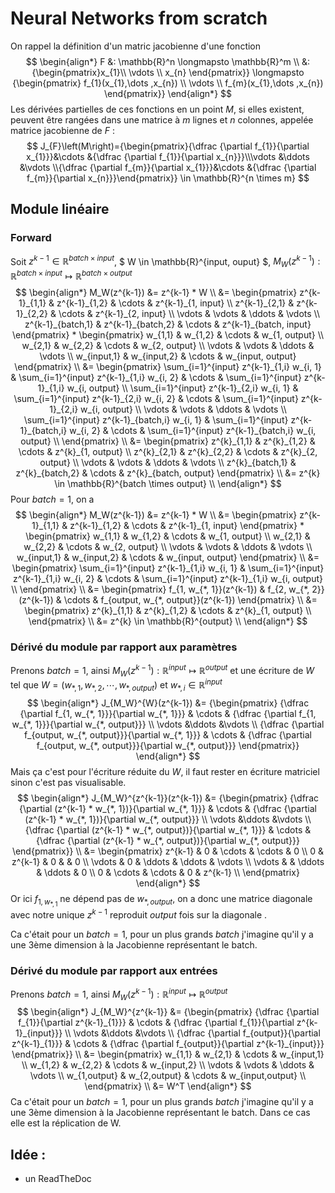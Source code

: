 # Neural Networks from scratch
On rappel la définition d'un matric jacobienne d'une fonction 
$$
\begin{align*}
    F   &: \mathbb{R}^n \longmapsto \mathbb{R}^m \\ 
        &:{\begin{pmatrix}x_{1}\\ \vdots \\ x_{n} \end{pmatrix}} \longmapsto {\begin{pmatrix} f_{1}(x_{1},\dots ,x_{n}) \\ \vdots \\ f_{m}(x_{1},\dots ,x_{n}) \end{pmatrix}}
\end{align*}
$$
Les dérivées partielles de ces fonctions en un point $M$, si elles existent, peuvent être rangées dans une matrice à $m$ lignes et $n$ colonnes, appelée matrice jacobienne de $F$ :
$$
J_{F}\left(M\right)={\begin{pmatrix}{\dfrac {\partial f_{1}}{\partial x_{1}}}&\cdots &{\dfrac {\partial f_{1}}{\partial x_{n}}}\\\vdots &\ddots &\vdots \\{\dfrac {\partial f_{m}}{\partial x_{1}}}&\cdots &{\dfrac {\partial f_{m}}{\partial x_{n}}}\end{pmatrix}} \in \mathbb{R}^{n \times m}
$$

## Module linéaire
### Forward
Soit $z^{k-1} \in \mathbb{R}^{batch \times input}$, $ W \in \mathbb{R}^{input, ouput} $, $M_W (z^{k-1}) : \mathbb{R}^{batch \times input} \longmapsto \mathbb{R}^{batch \times output}$
$$
\begin{align*}
    M_W(z^{k-1})   &= z^{k-1} * W \\ 
                    &= \begin{pmatrix}
                        z^{k-1}_{1,1} & z^{k-1}_{1,2} & \cdots & z^{k-1}_{1, input} \\
                        z^{k-1}_{2,1} & z^{k-1}_{2,2} & \cdots & z^{k-1}_{2, input} \\
                        \vdots  & \vdots  & \ddots & \vdots  \\
                        z^{k-1}_{batch,1} & z^{k-1}_{batch,2} & \cdots & z^{k-1}_{batch, input} 
                    \end{pmatrix} * \begin{pmatrix}
                        w_{1,1} & w_{1,2} & \cdots & w_{1, output} \\
                        w_{2,1} & w_{2,2} & \cdots & w_{2, output} \\
                        \vdots  & \vdots  & \ddots & \vdots  \\
                        w_{input,1} & w_{input,2} & \cdots & w_{input, output} 
                    \end{pmatrix} \\
                    &= \begin{pmatrix}
                        \sum_{i=1}^{input} z^{k-1}_{1,i} w_{i, 1} & \sum_{i=1}^{input} z^{k-1}_{1,i} w_{i, 2} & \cdots & \sum_{i=1}^{input} z^{k-1}_{1,i} w_{i, output} \\
                        \sum_{i=1}^{input} z^{k-1}_{2,i} w_{i, 1} & \sum_{i=1}^{input} z^{k-1}_{2,i} w_{i, 2} & \cdots & \sum_{i=1}^{input} z^{k-1}_{2,i} w_{i, output} \\
                        \vdots  & \vdots  & \ddots & \vdots  \\
                        \sum_{i=1}^{input} z^{k-1}_{batch,i} w_{i, 1} & \sum_{i=1}^{input} z^{k-1}_{batch,i} w_{i, 2} & \cdots & \sum_{i=1}^{input} z^{k-1}_{batch,i} w_{i, output} \\
                    \end{pmatrix} \\
                    &= \begin{pmatrix}
                        z^{k}_{1,1} & z^{k}_{1,2} & \cdots & z^{k}_{1, output} \\
                        z^{k}_{2,1} & z^{k}_{2,2} & \cdots & z^{k}_{2, output} \\
                        \vdots  & \vdots  & \ddots & \vdots  \\
                        z^{k}_{batch,1} & z^{k}_{batch,2} & \cdots & z^{k}_{batch, output} 
                    \end{pmatrix} \\
                    &= z^{k} \in \mathbb{R}^{batch \times output} \\
\end{align*}
$$
Pour $batch=1$, on a 
$$
\begin{align*}
    M_W(z^{k-1})   &= z^{k-1} * W \\ 
                    &= \begin{pmatrix}
                        z^{k-1}_{1,1} & z^{k-1}_{1,2} & \cdots & z^{k-1}_{1, input}
                    \end{pmatrix} * \begin{pmatrix}
                        w_{1,1} & w_{1,2} & \cdots & w_{1, output} \\
                        w_{2,1} & w_{2,2} & \cdots & w_{2, output} \\
                        \vdots  & \vdots  & \ddots & \vdots  \\
                        w_{input,1} & w_{input,2} & \cdots & w_{input, output} 
                    \end{pmatrix} \\
                    &= \begin{pmatrix}
                        \sum_{i=1}^{input} z^{k-1}_{1,i} w_{i, 1} & \sum_{i=1}^{input} z^{k-1}_{1,i} w_{i, 2} & \cdots & \sum_{i=1}^{input} z^{k-1}_{1,i} w_{i, output} \\
                    \end{pmatrix} \\
                    &= \begin{pmatrix}
                        f_{1, w_{*, 1}}(z^{k-1}) & f_{2, w_{*, 2}}(z^{k-1}) & \cdots & f_{output, w_{*, output}}(z^{k-1})
                    \end{pmatrix} \\
                    &= \begin{pmatrix}
                        z^{k}_{1,1} & z^{k}_{1,2} & \cdots & z^{k}_{1, output} \\
                    \end{pmatrix} \\
                    &= z^{k} \in \mathbb{R}^{output} \\
\end{align*}
$$


### Dérivé du module par rapport aux paramètres
Prenons $batch=1$, ainsi $M_W (z^{k-1}) : \mathbb{R}^{input} \longmapsto \mathbb{R}^{output}$ et une écriture de $W$ tel que $W=(w_{*,1}, w_{*,2}, \cdots, w_{*,output})$ et $w_{*,i} \in \mathbb{R}^{input}$
$$
\begin{align*}
    J_{M_W}^{W}(z^{k-1}) &= {\begin{pmatrix}
        {\dfrac {\partial f_{1, w_{*, 1}}}{\partial w_{*, 1}}} & \cdots & {\dfrac {\partial f_{1, w_{*, 1}}}{\partial w_{*, output}}} \\
        \vdots &\ddots &\vdots \\
        {\dfrac {\partial f_{output, w_{*, output}}}{\partial w_{*, 1}}} & \cdots & {\dfrac {\partial f_{output, w_{*, output}}}{\partial w_{*, output}}}
        \end{pmatrix}}
\end{align*}
$$
Mais ça c'est pour l'écriture réduite du $W$, il faut rester en écriture matriciel sinon c'est pas visualisable. 
$$
\begin{align*}
    J_{M_W}^{z^{k-1}}(z^{k-1})   &= 
        {\begin{pmatrix}
            {\dfrac {\partial (z^{k-1} * w_{*, 1})}{\partial w_{*, 1}}} & \cdots & {\dfrac {\partial (z^{k-1} * w_{*, 1})}{\partial w_{*, output}}} \\
            \vdots &\ddots &\vdots \\
            {\dfrac {\partial (z^{k-1} * w_{*, output})}{\partial w_{*, 1}}} & \cdots & {\dfrac {\partial (z^{k-1} * w_{*, output})}{\partial w_{*, output}}}
        \end{pmatrix}} \\
                        &= 
        \begin{pmatrix}
            z^{k-1} & 0         & \cdots & \cdots    & 0 \\
            0       & z^{k-1}   & 0      &           & 0 \\
            \vdots  & 0         & \ddots & \ddots    & \vdots  \\
            \vdots  &           & \ddots & \ddots    & 0  \\
            0       & \cdots    & \cdots & 0         & z^{k-1}    \\
        \end{pmatrix}
\end{align*}
$$
Or ici $f_{1, w_{*,1}}$ ne dépend pas de $w_{*, output}$, on a donc une matrice diagonale avec notre unique $z^{k-1}$ reproduit $output$ fois sur la diagonale .

Ca c'était pour un $batch=1$, pour un plus grands $batch$ j'imagine qu'il y a une 3ème dimension à la Jacobienne représentant le batch. 

### Dérivé du module par rapport aux entrées
Prenons $batch=1$, ainsi $M_W (z^{k-1}) : \mathbb{R}^{input} \longmapsto \mathbb{R}^{output}$ 
$$
\begin{align*}
    J_{M_W}^{z^{k-1}} &= {\begin{pmatrix}
        {\dfrac {\partial f_{1}}{\partial z^{k-1}_{1}}} & \cdots & {\dfrac {\partial f_{1}}{\partial z^{k-1}_{input}}} \\
        \vdots &\ddots &\vdots \\
        {\dfrac {\partial f_{output}}{\partial z^{k-1}_{1}}} & \cdots & {\dfrac {\partial f_{output}}{\partial z^{k-1}_{input}}}
        \end{pmatrix}} \\
                    &= \begin{pmatrix}
                        w_{1,1} & w_{2,1} & \cdots & w_{input,1} \\
                        w_{1,2} & w_{2,2} & \cdots & w_{input,2} \\
                        \vdots  & \vdots  & \ddots & \vdots  \\
                        w_{1,output} & w_{2,output} & \cdots & w_{input,output} \\
                    \end{pmatrix} \\ 
                    &= W^T
\end{align*}
$$
Ca c'était pour un $batch=1$, pour un plus grands $batch$ j'imagine qu'il y a une 3ème dimension à la Jacobienne représentant le batch. Dans ce cas elle est la réplication de W. 



## Idée : 
- un ReadTheDoc